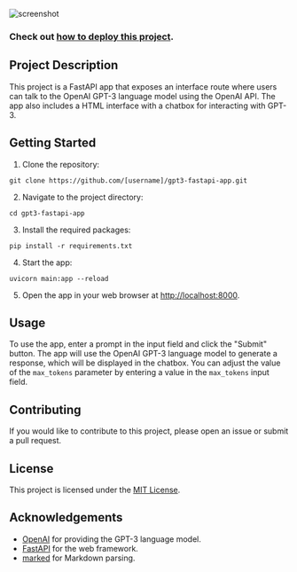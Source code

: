 ![screenshot](https://i.imgur.com/ghYxrOO.png)

### Check out [how to deploy this project](deployment.md).

## Project Description

This project is a FastAPI app that exposes an interface route where users can talk to the OpenAI GPT-3 language model using the OpenAI API. The app also includes a HTML interface with a chatbox for interacting with GPT-3.

## Getting Started

1.  Clone the repository:

`git clone https://github.com/[username]/gpt3-fastapi-app.git` 

2.  Navigate to the project directory:

`cd gpt3-fastapi-app` 

3.  Install the required packages:

`pip install -r requirements.txt` 

4.  Start the app:

`uvicorn main:app --reload` 

5.  Open the app in your web browser at [http://localhost:8000](http://localhost:8000).

## Usage

To use the app, enter a prompt in the input field and click the "Submit" button. The app will use the OpenAI GPT-3 language model to generate a response, which will be displayed in the chatbox. You can adjust the value of the `max_tokens` parameter by entering a value in the `max_tokens` input field.

## Contributing

If you would like to contribute to this project, please open an issue or submit a pull request.

## License

This project is licensed under the [MIT License](https://chat.openai.com/chat/LICENSE).

## Acknowledgements

-   [OpenAI](https://openai.com/) for providing the GPT-3 language model.
-   [FastAPI](https://fastapi.tiangolo.com/) for the web framework.
-   [marked](https://marked.js.org/) for Markdown parsing.
